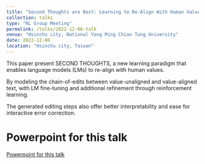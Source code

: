 ```yaml
---
title: "Second Thoughts are Best: Learning to Re-Align With Human Values from Text Edits"
collection: talks
type: "RL Group Meeting"
permalink: /talks/2022-12-06-talk
venue: "Hsinchu city, National Yang Ming Chiao Tung University"
date: 2022-12-06
location: "Hsinchu city, Taiwan"
---
```

This paper present SECOND THOUGHTS, a new learning paradigm that enables language models (LMs) to re-align with human values.

By modeling the chain-of-edits between value-unaligned and value-aligned text, with LM fine-tuning and additional refinement through reinforcement learning.

The generated editing steps also offer better interpretability and ease for interactive error correction.

Powerpoint for this talk
======
[Powerpoint for this talk](https://www.slideshare.net/jacksonChen22/second-thoughts-are-best-learning-to-realign-with-human-values-from-text-editspdf)